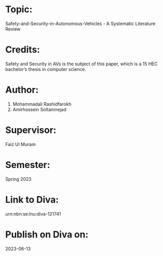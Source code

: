 # Topic:

Safety-and-Security-in-Autonomous-Vehicles - A Systematic Literature Review

# Credits:

Safety and Security in AVs is the subject of this paper, which is a 15 HEC bachelor’s thesis in computer science.

# Author:

1.  Mohammadali Rashidfarokh
2.  Amirhossein Soltaninejad

# Supervisor:

Faiz Ul Muram

# Semester:

Spring 2023

# Link to Diva:

urn:nbn:se:lnu:diva-121741

# Publish on Diva on:

2023-06-13
